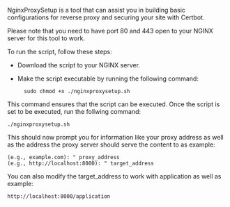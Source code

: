 NginxProxySetup is a tool that can assist you in building basic configurations for reverse proxy and securing your site with Certbot.

Please note that you need to have port 80 and 443 open to your NGINX server for this tool to work.

To run the script, follow these steps:

+ Download the script to your NGINX server.
+ Make the script executable by running the following command:

        sudo chmod +x ./nginxproxysetup.sh

This command ensures that the script can be executed.
Once the script is set to be executed, run the follwing command:

    ./nginxproxysetup.sh

This should now prompt you for information like your proxy address as well as the address the proxy server should serve the content to as example:

    (e.g., example.com): " proxy_address
    (e.g., http://localhost:8000): " target_address

You can also modify the target_address to work with application as well as example:

    http://localhost:8000/application